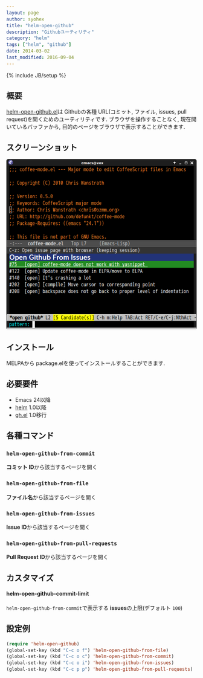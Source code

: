 ```yaml
---
layout: page
author: syohex
title: "helm-open-github"
description: "Githubユーティリティ"
category: "helm"
tags: ["helm", "github"]
date: 2014-03-02
last_modified: 2016-09-04
---
```

{% include JB/setup %}

## 概要

[helm-open-github.el](https://github.com/syohex/emacs-helm-open-github)は Githubの各種 URL(コミット, ファイル, issues, pull request)を開くためのユーティリティです. ブラウザを操作することなく, 現在開いているバッファから, 目的のページをブラウザで表示することができます.


## スクリーンショット

![helm-open-github](/images/helm/helm-open-github/helm-open-github.png)


## インストール

MELPAから package.elを使ってインストールすることができます.


## 必要要件

* Emacs 24以降
* [helm](https://github.com/emacs-helm/helm) 1.0以降
* [gh.el](https://github.com/sigma/gh.el) 1.0移行



## 各種コマンド

### `helm-open-github-from-commit`

**コミット ID**から該当するページを開く


### `helm-open-github-from-file`

**ファイル名**から該当するページを開く


### `helm-open-github-from-issues`

**Issue ID**から該当するページを開く


### `helm-open-github-from-pull-requests`

**Pull Request ID**から該当するページを開く


## カスタマイズ

#### helm-open-github-commit-limit

`helm-open-github-from-commit`で表示する **issues**の上限(デフォルト `100`)


## 設定例

```lisp
(require 'helm-open-github)
(global-set-key (kbd "C-c o f") 'helm-open-github-from-file)
(global-set-key (kbd "C-c o c") 'helm-open-github-from-commit)
(global-set-key (kbd "C-c o i") 'helm-open-github-from-issues)
(global-set-key (kbd "C-c p p") 'helm-open-github-from-pull-requests)
```
